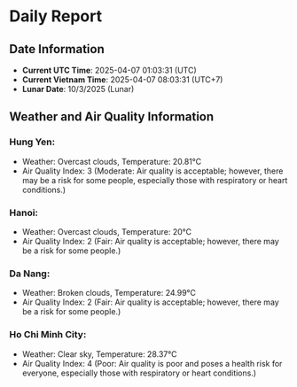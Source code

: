 # Daily Report
## Date Information
- **Current UTC Time**: 2025-04-07 01:03:31 (UTC)
- **Current Vietnam Time**: 2025-04-07 08:03:31 (UTC+7)
- **Lunar Date**: 10/3/2025 (Lunar)

## Weather and Air Quality Information

### Hung Yen:
- Weather: Overcast clouds, Temperature: 20.81°C
- Air Quality Index: 3 (Moderate: Air quality is acceptable; however, there may be a risk for some people, especially those with respiratory or heart conditions.)

### Hanoi:
- Weather: Overcast clouds, Temperature: 20°C
- Air Quality Index: 2 (Fair: Air quality is acceptable; however, there may be a risk for some people.)

### Da Nang:
- Weather: Broken clouds, Temperature: 24.99°C
- Air Quality Index: 2 (Fair: Air quality is acceptable; however, there may be a risk for some people.)

### Ho Chi Minh City:
- Weather: Clear sky, Temperature: 28.37°C
- Air Quality Index: 4 (Poor: Air quality is poor and poses a health risk for everyone, especially those with respiratory or heart conditions.)
